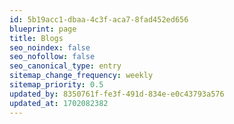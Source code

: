 ```yaml
---
id: 5b19acc1-dbaa-4c3f-aca7-8fad452ed656
blueprint: page
title: Blogs
seo_noindex: false
seo_nofollow: false
seo_canonical_type: entry
sitemap_change_frequency: weekly
sitemap_priority: 0.5
updated_by: 8350761f-fe3f-491d-834e-e0c43793a576
updated_at: 1702082382
---
```

